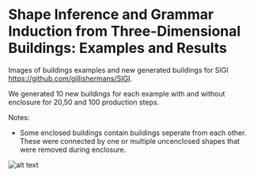 # Shape Inference and Grammar Induction from Three-Dimensional Buildings: Examples and Results
Images of buildings examples and new generated buildings for SIGI https://github.com/gillishermans/SIGI.

We generated 10 new buildings for each example with and without enclosure for 20,50 and 100 production steps.

Notes:
 - Some enclosed buildings contain buildings seperate from each other. These were connected by one or multiple uncenclosed shapes that were removed during enclosure.

![alt text](https://github.com/gillishermans/SIGI_results/tree/main/Example1_20steps/2021-03-20_23.16.16.png)
